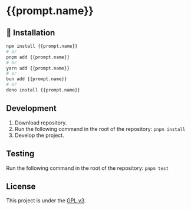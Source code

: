 # {{prompt.name}} 

## 🔑 Installation

```bash
npm install {{prompt.name}} 
# or 
pnpm add {{prompt.name}} 
# or 
yarn add {{prompt.name}} 
# or 
bun add {{prompt.name}} 
# or 
deno install {{prompt.name}} 
```


## Development

1. Download repository.
2. Run the following command in the root of the repository: `pnpm install`
3. Develop the project.

## Testing

Run the following command in the root of the repository: `pnpm test`

## License

This project is under the [GPL v3](./LICENSE).
